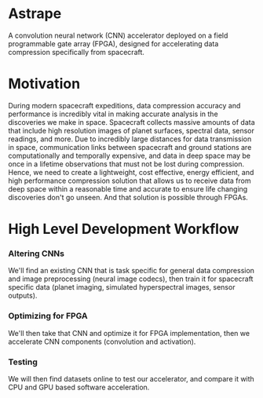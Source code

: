 # Astrape
A convolution neural network (CNN) accelerator deployed on a field programmable gate array (FPGA), designed for accelerating data compression specifically from spacecraft.
# Motivation
During modern spacecraft expeditions, data compression accuracy and performance is incredibly vital in making accurate analysis in the discoveries we make in space. Spacecraft collects massive amounts of data that include high resolution images of planet surfaces, spectral data, sensor readings, and more. Due to incredibly large distances for data transmission in space, communication links between spacecraft and ground stations are computationally and temporally expensive, and data in deep space may be once in a lifetime observations that must not be lost during compression. Hence, we need to create a lightweight, cost effective, energy efficient, and high performance compression solution that allows us to receive data from deep space within a reasonable time and accurate to ensure life changing discoveries don't go unseen. And that solution is possible through FPGAs.
# High Level Development Workflow
### Altering CNNs
We'll find an existing CNN that is task specific for general data compression and image preprocessing (neural image codecs), then train it for spacecraft specific data (planet imaging, simulated hyperspectral images, sensor outputs).
### Optimizing for FPGA
We'll then take that CNN and optimize it for FPGA implementation, then we accelerate CNN components (convolution and activation).
### Testing
We will then find datasets online to test our accelerator, and compare it with CPU and GPU based software acceleration.
